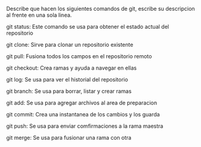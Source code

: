 Describe que hacen los siguientes comandos de git, escribe su descripcion al frente en una sola linea.

git status: Este comando se usa para obtener el estado actual del repositorio

git clone: Sirve para clonar un repositorio existente

git pull: Fusiona todos los campos en el repositorio remoto

git checkout: Crea ramas y ayuda a navegar en ellas

git log: Se usa para ver el historial del repositorio

git branch: Se usa para borrar, listar y crear ramas

git add: Se usa para agregar archivos al area de preparacion

git commit: Crea una instantanea de los cambios y los guarda

git push: Se usa para enviar comfirmaciones a la rama maestra

git merge: Se usa para fusionar una rama con otra
